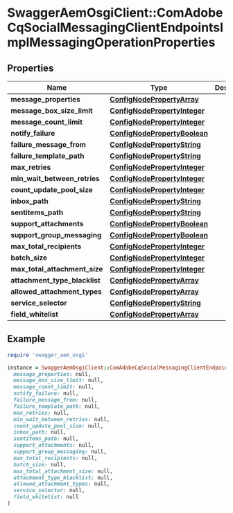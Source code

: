# SwaggerAemOsgiClient::ComAdobeCqSocialMessagingClientEndpointsImplMessagingOperationProperties

## Properties

| Name | Type | Description | Notes |
| ---- | ---- | ----------- | ----- |
| **message_properties** | [**ConfigNodePropertyArray**](ConfigNodePropertyArray.md) |  | [optional] |
| **message_box_size_limit** | [**ConfigNodePropertyInteger**](ConfigNodePropertyInteger.md) |  | [optional] |
| **message_count_limit** | [**ConfigNodePropertyInteger**](ConfigNodePropertyInteger.md) |  | [optional] |
| **notify_failure** | [**ConfigNodePropertyBoolean**](ConfigNodePropertyBoolean.md) |  | [optional] |
| **failure_message_from** | [**ConfigNodePropertyString**](ConfigNodePropertyString.md) |  | [optional] |
| **failure_template_path** | [**ConfigNodePropertyString**](ConfigNodePropertyString.md) |  | [optional] |
| **max_retries** | [**ConfigNodePropertyInteger**](ConfigNodePropertyInteger.md) |  | [optional] |
| **min_wait_between_retries** | [**ConfigNodePropertyInteger**](ConfigNodePropertyInteger.md) |  | [optional] |
| **count_update_pool_size** | [**ConfigNodePropertyInteger**](ConfigNodePropertyInteger.md) |  | [optional] |
| **inbox_path** | [**ConfigNodePropertyString**](ConfigNodePropertyString.md) |  | [optional] |
| **sentitems_path** | [**ConfigNodePropertyString**](ConfigNodePropertyString.md) |  | [optional] |
| **support_attachments** | [**ConfigNodePropertyBoolean**](ConfigNodePropertyBoolean.md) |  | [optional] |
| **support_group_messaging** | [**ConfigNodePropertyBoolean**](ConfigNodePropertyBoolean.md) |  | [optional] |
| **max_total_recipients** | [**ConfigNodePropertyInteger**](ConfigNodePropertyInteger.md) |  | [optional] |
| **batch_size** | [**ConfigNodePropertyInteger**](ConfigNodePropertyInteger.md) |  | [optional] |
| **max_total_attachment_size** | [**ConfigNodePropertyInteger**](ConfigNodePropertyInteger.md) |  | [optional] |
| **attachment_type_blacklist** | [**ConfigNodePropertyArray**](ConfigNodePropertyArray.md) |  | [optional] |
| **allowed_attachment_types** | [**ConfigNodePropertyArray**](ConfigNodePropertyArray.md) |  | [optional] |
| **service_selector** | [**ConfigNodePropertyString**](ConfigNodePropertyString.md) |  | [optional] |
| **field_whitelist** | [**ConfigNodePropertyArray**](ConfigNodePropertyArray.md) |  | [optional] |

## Example

```ruby
require 'swagger_aem_osgi'

instance = SwaggerAemOsgiClient::ComAdobeCqSocialMessagingClientEndpointsImplMessagingOperationProperties.new(
  message_properties: null,
  message_box_size_limit: null,
  message_count_limit: null,
  notify_failure: null,
  failure_message_from: null,
  failure_template_path: null,
  max_retries: null,
  min_wait_between_retries: null,
  count_update_pool_size: null,
  inbox_path: null,
  sentitems_path: null,
  support_attachments: null,
  support_group_messaging: null,
  max_total_recipients: null,
  batch_size: null,
  max_total_attachment_size: null,
  attachment_type_blacklist: null,
  allowed_attachment_types: null,
  service_selector: null,
  field_whitelist: null
)
```

